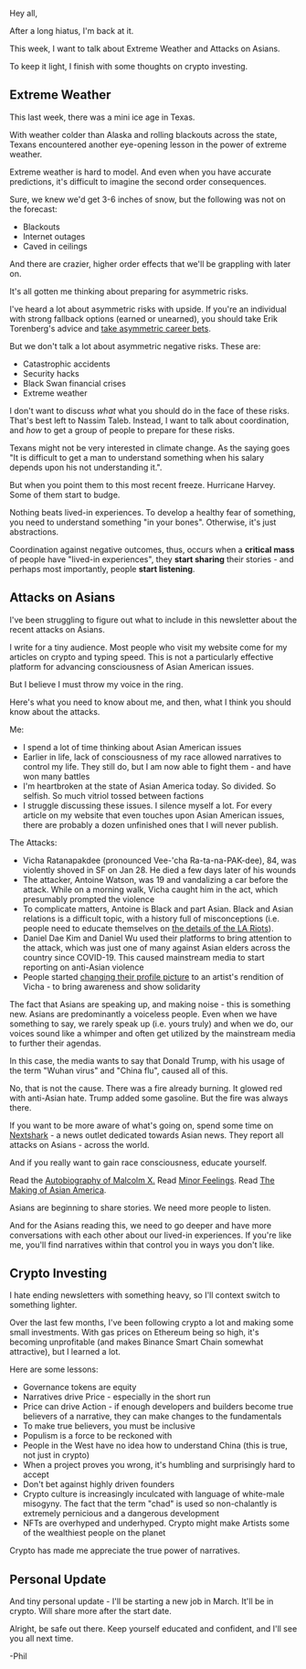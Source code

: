 Hey all,

After a long hiatus, I'm back at it. 

This week, I want to talk about Extreme Weather and Attacks on Asians.

To keep it light, I finish with some thoughts on crypto investing.

## Extreme Weather

This last week, there was a mini ice age in Texas. 

With weather colder than Alaska and rolling blackouts across the state, Texans encountered another eye-opening lesson in the power of extreme weather.

Extreme weather is hard to model. And even when you have accurate predictions, it's difficult to imagine the second order consequences.

Sure, we knew we'd get 3-6 inches of snow, but the following was not on the forecast:

- Blackouts
- Internet outages
- Caved in ceilings

And there are crazier, higher order effects that we'll be grappling with later on.

It's all gotten me thinking about preparing for asymmetric risks. 

I've heard a lot about asymmetric risks with upside. If you're an individual with strong fallback options (earned or unearned), you should take Erik Torenberg's advice and [take asymmetric career bets](https://eriktorenberg.substack.com/p/take-asymmetric-bets).

But we don't talk a lot about asymmetric negative risks. These are:

- Catastrophic accidents
- Security hacks
- Black Swan financial crises
- Extreme weather

I don't want to discuss *what* what you should do in the face of these risks. That's best left to Nassim Taleb. Instead, I want to talk about coordination, and *how* to get a group of people to prepare for these risks.

Texans might not be very interested in climate change. As the saying goes "It is difficult to get a man to understand something when his salary depends upon his not understanding it.".

But when you point them to this most recent freeze. Hurricane Harvey. Some of them start to budge.

Nothing beats lived-in experiences. To develop a healthy fear of something, you need to understand something "in your bones". Otherwise, it's just abstractions.

Coordination against negative outcomes, thus, occurs when a **critical mass** of people have "lived-in experiences", they **start sharing** their stories - and perhaps most importantly, people **start listening**.


## Attacks on Asians
I've been struggling to figure out what to include in this newsletter about the recent attacks on Asians.

I write for a tiny audience. Most people who visit my website come for my articles on crypto and typing speed. This is not a particularly effective platform for advancing consciousness of Asian American issues.

But I believe I must throw my voice in the ring.

Here's what you need to know about me, and then, what I think you should know about the attacks.

Me:

- I spend a lot of time thinking about Asian American issues
- Earlier in life, lack of consciousness of my race allowed narratives to control my life. They still do, but I am now able to fight them - and have won many battles
- I'm heartbroken at the state of Asian America today. So divided. So selfish. So much vitriol tossed between factions
- I struggle discussing these issues. I silence myself a lot. For every article on my website that even touches upon Asian American issues, there are probably a dozen unfinished ones that I will never publish.

The Attacks:

- Vicha Ratanapakdee (pronounced Vee-'cha Ra-ta-na-PAK-dee), 84, was violently shoved in SF on Jan 28. He died a few days later of his wounds
- The attacker, Antoine Watson, was 19 and vandalizing a car before the attack. While on a morning walk, Vicha caught him in the act, which presumably prompted the violence
- To complicate matters, Antoine is Black and part Asian. Black and Asian relations is a difficult topic, with a history full of misconceptions (i.e. people need to educate themselves on [the details of the LA Riots](https://twitter.com/dotorii_muk/status/1313697012680921088?s=12)).
- Daniel Dae Kim and Daniel Wu used their platforms to bring attention to the attack, which was just one of many against Asian elders across the country since COVID-19. This caused mainstream media to start reporting on anti-Asian violence
- People started [changing their profile picture](https://nextshark.com/thai-man-profile-photos-san-francisco/) to an artist's rendition of Vicha - to bring awareness and show solidarity


The fact that Asians are speaking up, and making noise - this is something new. Asians are predominantly a voiceless people. Even when we have something to say, we rarely speak up (i.e. yours truly) and when we do, our voices sound like a whimper and often get utilized by the mainstream media to further their agendas.

In this case, the media wants to say that Donald Trump, with his usage of the term "Wuhan virus" and "China flu", caused all of this.

No, that is not the cause. There was a fire already burning. It glowed red with anti-Asian hate. Trump added some gasoline. But the fire was always there.

If you want to be more aware of what's going on, spend some time on [Nextshark](https://nextshark.com/) - a news outlet dedicated towards Asian news. They report all attacks on Asians - across the world.

And if you really want to gain race consciousness, educate yourself.

Read the [Autobiography of Malcolm X.](https://www.amazon.com/dp/B013ZNNX5C/ref=dp-kindle-redirect?_encoding=UTF8&btkr=1) Read [Minor Feelings](https://www.amazon.com/Minor-Feelings-Asian-American-Reckoning-ebook/dp/B07VP1SJ4F/ref=sr_1_1?dchild=1&keywords=minor+feelings&qid=1613327475&s=digital-text&sr=1-1). Read [The Making of Asian America](https://www.amazon.com/Making-Asian-America-History-ebook/dp/B00P434BMQ/ref=tmm_kin_swatch_0?_encoding=UTF8&qid=1613834979&sr=8-1).

Asians are beginning to share stories. We need more people to listen. 

And for the Asians reading this, we need to go deeper and have more conversations with each other about our lived-in experiences. If you're like me, you'll find narratives within that control you in ways you don't like.

## Crypto Investing
I hate ending newsletters with something heavy, so I'll context switch to something lighter.

Over the last few months, I've been following crypto a lot and making some small investments. With gas prices on Ethereum being so high, it's becoming unprofitable (and makes Binance Smart Chain somewhat attractive), but I learned a lot. 

Here are some lessons:

- Governance tokens are equity
- Narratives drive Price - especially in the short run
- Price can drive Action - if enough developers and builders become true believers of a narrative, they can make changes to the fundamentals
- To make true believers, you must be inclusive
- Populism is a force to be reckoned with
- People in the West have no idea how to understand China (this is true, not just in crypto)
- When a project proves you wrong, it's humbling and surprisingly hard to accept
- Don't bet against highly driven founders
- Crypto culture is increasingly inculcated with language of white-male misogyny. The fact that the term "chad" is used so non-chalantly is extremely pernicious and a dangerous development
- NFTs are overhyped and underhyped. Crypto might make Artists some of the wealthiest people on the planet

Crypto has made me appreciate the true power of narratives.

## Personal Update
And tiny personal update - I'll be starting a new job in March. It'll be in crypto. Will share more after the start date.

Alright, be safe out there. Keep yourself educated and confident, and I'll see you all next time.

-Phil
